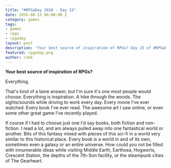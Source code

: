 ```yaml
---
title: "#RPGaDay 2016 - Day 15"
date: 2016-08-15 00:00:00 Z
category: games
tags:
- games
- rpgs
- rpgaday
layout: post
description: 'Your best source of inspiration of RPGs? Day 15 of #RPGaDay.'
featured: rpgaday.png
author: robk
---
```


**Your best source of inspiration of RPGs?**

Everything.

That's kind of a lame answer, but I'm sure it's one most people would choose. Everything is inspiration. A hike through the woods. The sights/sounds while driving to work every day. Every movie I've ever watched. Every book I've ever read. The awesome art I saw online, or even some other great game I've recently played.

If course if I had to choose just one I'd say books, both fiction and non-fiction. I read a lot, and am always pulled away into one fantastical world or another. Bits of this fantasy mixed with pieces of this sci-fi in a world very similar to this historical place. Every book is a world in and of its own, sometimes even a galaxy or an entire universe. How could you not be filled with innumerable ideas while visiting Middle Earth, Earthsea, Hogworts, Crescent Station, the depths of the 7th-Son facility, or the steampunk cities of The Gearheart.
